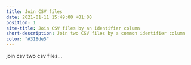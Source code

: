 ```yaml
---
title: Join CSV files
date: 2021-01-11 15:49:00 +01:00
position: 1
site-title: Join CSV files by an identifier column
short-description: Join two CSV files by a common identifier column
color: "#318de5"
---
```


join csv two csv files...